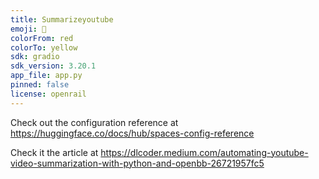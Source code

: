 ```yaml
---
title: Summarizeyoutube
emoji: 🦀
colorFrom: red
colorTo: yellow
sdk: gradio
sdk_version: 3.20.1
app_file: app.py
pinned: false
license: openrail
---
```


Check out the configuration reference at https://huggingface.co/docs/hub/spaces-config-reference


Check it the article at https://dlcoder.medium.com/automating-youtube-video-summarization-with-python-and-openbb-26721957fc5